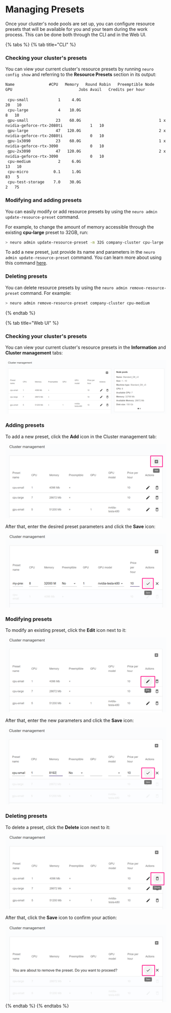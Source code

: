 # Managing Presets

Once your cluster's node pools are set up, you can configure resource presets that will be available for you and your team during the work process. This can be done both through the CLI and in the Web UI.

{% tabs %}
{% tab title="CLI" %}
### Checking your cluster's presets

You can view your current cluster's resource presets by running `neuro config show` and referring to the **Resource Presets** section in its output:

```
Name               #CPU   Memory   Round Robin   Preemptible Node   GPU                             Jobs Avail   Credits per hour 

 cpu-small             1     4.0G                                                                          20   10               
 cpu-large             4    10.0G                                                                           8   10               
 gpu-small            23    60.0G                                  1 x nvidia-geforce-rtx-2080ti            1   10               
 gpu-large            47   120.0G                                  2 x nvidia-geforce-rtx-2080ti            0   10               
 gpu-1x3090           23    60.0G                                  1 x nvidia-geforce-rtx-3090              0   10               
 gpu-2x3090           47   120.0G                                  2 x nvidia-geforce-rtx-3090              0   10               
 cpu-medium            2     6.0G                                                                          13   10               
 cpu-micro           0.1     1.0G                                                                          83   5                
 cpu-test-storage    7.0    30.0G                                                                           2   75
```

### Modifying and adding presets

You can easily modify or add resource presets by using the `neuro admin update-resource-preset` command.&#x20;

For example, to change the amount of memory accessible through the existing **cpu-large** preset to 32GB, run:

```bash
> neuro admin update-resource-preset -m 32G company-cluster cpu-large
```

To add a new preset, just provide its name and parameters in the `neuro admin update-resource-preset` command. You can learn more about using this command [here](https://neu-ro.gitbook.io/neu-ro-cli-reference/commands/admin).

### Deleting presets

You can delete resource presets by using the `neuro admin remove-resource-preset` command. For example:

```bash
> neuro admin remove-resource-preset company-cluster cpu-medium
```
{% endtab %}

{% tab title="Web UI" %}
### Checking your cluster's presets

You can view your current cluster's resource presets in the **Information** and **Cluster management** tabs:

![](<../../.gitbook/assets/image (3).png>)

### Adding presets

To add a new preset, click the **Add** icon in the Cluster management tab:

![](<../../.gitbook/assets/image (20).png>)

After that, enter the desired preset parameters and click the **Save** icon:

![](<../../.gitbook/assets/image (28).png>)

### Modifying presets

To modify an existing preset, click the **Edit** icon next to it:

![](<../../.gitbook/assets/image (163).png>)

After that, enter the new parameters and click the **Save** icon:

![](<../../.gitbook/assets/image (12).png>)

### Deleting presets

To delete a preset, click the **Delete** icon next to it:

![](<../../.gitbook/assets/image (126).png>)

After that, click the **Save** icon to confirm your action:

![](<../../.gitbook/assets/image (1).png>)
{% endtab %}
{% endtabs %}

###
